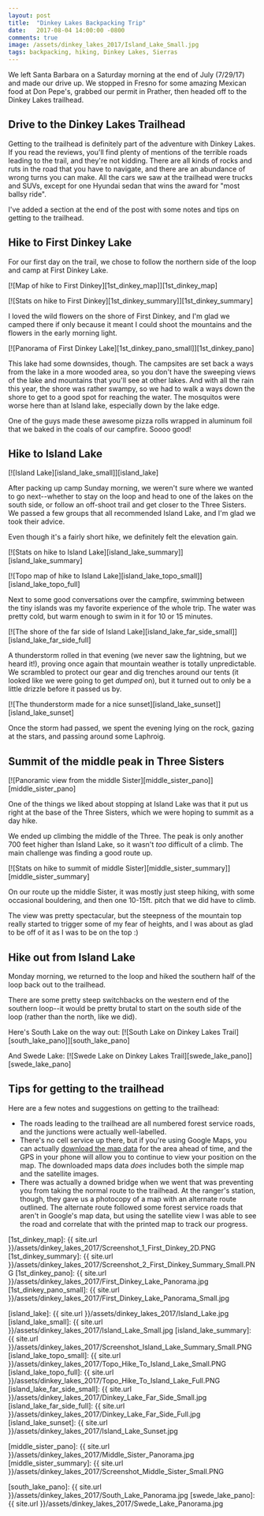 ```yaml
---
layout: post
title:  "Dinkey Lakes Backpacking Trip"
date:   2017-08-04 14:00:00 -0800
comments: true
image: /assets/dinkey_lakes_2017/Island_Lake_Small.jpg
tags: backpacking, hiking, Dinkey Lakes, Sierras
---
```


We left Santa Barbara on a Saturday morning at the end of July (7/29/17) and made our drive up. We stopped in Fresno for some amazing Mexican food at Don Pepe's, grabbed our permit in Prather, then headed off to the Dinkey Lakes trailhead.

## Drive to the Dinkey Lakes Trailhead

Getting to the trailhead is definitely part of the adventure with Dinkey Lakes. If you read the reviews, you'll find plenty of mentions of the terrible roads leading to the trail, and they're not kidding. There are all kinds of rocks and ruts in the road that you have to navigate, and there are an abundance of wrong turns you can make. All the cars we saw at the trailhead were trucks and SUVs, except for one Hyundai sedan that wins the award for "most ballsy ride".

I've added a section at the end of the post with some notes and tips on getting to the trailhead.

## Hike to First Dinkey Lake

For our first day on the trail, we chose to follow the northern side of the loop and camp at First Dinkey Lake. 

[![Map of hike to First Dinkey][1st_dinkey_map]][1st_dinkey_map]

[![Stats on hike to First Dinkey][1st_dinkey_summary]][1st_dinkey_summary]

I loved the wild flowers on the shore of First Dinkey, and I'm glad we camped there if only because it meant I could shoot the mountains and the flowers in the early morning light.

[![Panorama of First Dinkey Lake][1st_dinkey_pano_small]][1st_dinkey_pano]

This lake had some downsides, though. The campsites are set back a ways from the lake in a more wooded area, so you don't have the sweeping views of the lake and mountains that you'll see at other lakes. And with all the rain this year, the shore was rather swampy, so we had to walk a ways down the shore to get to a good spot for reaching the water. The mosquitos were worse here than at Island lake, especially down by the lake edge.

One of the guys made these awesome pizza rolls wrapped in aluminum foil that we baked in the coals of our campfire. Soooo good!

## Hike to Island Lake

[![Island Lake][island_lake_small]][island_lake]

After packing up camp Sunday morning, we weren't sure where we wanted to go next--whether to stay on the loop and head to one of the lakes on the south side, or follow an off-shoot trail and get closer to the Three Sisters. We passed a few groups that all recommended Island Lake, and I'm glad we took their advice.

Even though it's a fairly short hike, we definitely felt the elevation gain.

[![Stats on hike to Island Lake][island_lake_summary]][island_lake_summary] 

[![Topo map of hike to Island Lake][island_lake_topo_small]][island_lake_topo_full]

Next to some good conversations over the campfire, swimming between the tiny islands was my favorite experience of the whole trip. The water was pretty cold, but warm enough to swim in it for 10 or 15 minutes.

[![The shore of the far side of Island Lake][island_lake_far_side_small]][island_lake_far_side_full]

A thunderstorm rolled in that evening (we never saw the lightning, but we heard it!), proving once again that mountain weather is totally unpredictable. We scrambled to protect our gear and dig trenches around our tents (it looked like we were going to get *dumped* on), but it turned out to only be a little drizzle before it passed us by. 

[![The thunderstorm made for a nice sunset][island_lake_sunset]][island_lake_sunset]

Once the storm had passed, we spent the evening lying on the rock, gazing at the stars, and passing around some Laphroig. 

## Summit of the middle peak in Three Sisters

[![Panoramic view from the middle Sister][middle_sister_pano]][middle_sister_pano]

One of the things we liked about stopping at Island Lake was that it put us right at the base of the Three Sisters, which we were hoping to summit as a day hike.

We ended up climbing the middle of the Three. The peak is only another 700 feet higher than Island Lake, so it wasn't *too* difficult of a climb. The main challenge was finding a good route up.

[![Stats on hike to summit of middle Sister][middle_sister_summary]][middle_sister_summary]

On our route up the middle Sister, it was mostly just steep hiking, with some occasional bouldering, and then one 10-15ft. pitch that we did have to climb.

The view was pretty spectacular, but the steepness of the mountain top really started to trigger some of my fear of heights, and I was about as glad to be off of it as I was to be on the top :)

## Hike out from Island Lake
Monday morning, we returned to the loop and hiked the southern half of the loop back out to the trailhead.

There are some pretty steep switchbacks on the western end of the southern loop--it would be pretty brutal to start on the south side of the loop (rather than the north, like we did). 

Here's South Lake on the way out:
[![South Lake on Dinkey Lakes Trail][south_lake_pano]][south_lake_pano]

And Swede Lake:
[![Swede Lake on Dinkey Lakes Trail][swede_lake_pano]][swede_lake_pano]

## Tips for getting to the trailhead

Here are a few notes and suggestions on getting to the trailhead:

* The roads leading to the trailhead are all numbered forest service roads, and the junctions were actually well-labelled. 
* There's no cell service up there, but if you're using Google Maps, you can actually [download the map data](https://support.google.com/maps/answer/6291838?co=GENIE.Platform%3DiOS&hl=en) for the area ahead of time, and the GPS in your phone will allow you to continue to view your position on the map. The downloaded maps data *does* includes both the simple map and the satellite images.
* There was actually a downed bridge when we went that was preventing you from taking the normal route to the trailhead. At the ranger's station, though, they gave us a photocopy of a map with an alternate route outlined. The alternate route followed some forest service roads that aren't in Google's map data, but using the satellite view I was able to see the road and correlate that with the printed map to track our progress.

[1st_dinkey_map]: {{ site.url }}/assets/dinkey_lakes_2017/Screenshot_1_First_Dinkey_2D.PNG
[1st_dinkey_summary]: {{ site.url }}/assets/dinkey_lakes_2017/Screenshot_2_First_Dinkey_Summary_Small.PNG
[1st_dinkey_pano]: {{ site.url }}/assets/dinkey_lakes_2017/First_Dinkey_Lake_Panorama.jpg
[1st_dinkey_pano_small]: {{ site.url }}/assets/dinkey_lakes_2017/First_Dinkey_Lake_Panorama_Small.jpg

[island_lake]: {{ site.url }}/assets/dinkey_lakes_2017/Island_Lake.jpg
[island_lake_small]: {{ site.url }}/assets/dinkey_lakes_2017/Island_Lake_Small.jpg
[island_lake_summary]: {{ site.url }}/assets/dinkey_lakes_2017/Screenshot_Island_Lake_Summary_Small.PNG
[island_lake_topo_small]: {{ site.url }}/assets/dinkey_lakes_2017/Topo_Hike_To_Island_Lake_Small.PNG
[island_lake_topo_full]: {{ site.url }}/assets/dinkey_lakes_2017/Topo_Hike_To_Island_Lake_Full.PNG
[island_lake_far_side_small]: {{ site.url }}/assets/dinkey_lakes_2017/Dinkey_Lake_Far_Side_Small.jpg
[island_lake_far_side_full]: {{ site.url }}/assets/dinkey_lakes_2017/Dinkey_Lake_Far_Side_Full.jpg
[island_lake_sunset]: {{ site.url }}/assets/dinkey_lakes_2017/Island_Lake_Sunset.jpg

[middle_sister_pano]: {{ site.url }}/assets/dinkey_lakes_2017/Middle_Sister_Panorama.jpg
[middle_sister_summary]: {{ site.url }}/assets/dinkey_lakes_2017/Screenshot_Middle_Sister_Small.PNG

[south_lake_pano]: {{ site.url }}/assets/dinkey_lakes_2017/South_Lake_Panorama.jpg
[swede_lake_pano]: {{ site.url }}/assets/dinkey_lakes_2017/Swede_Lake_Panorama.jpg